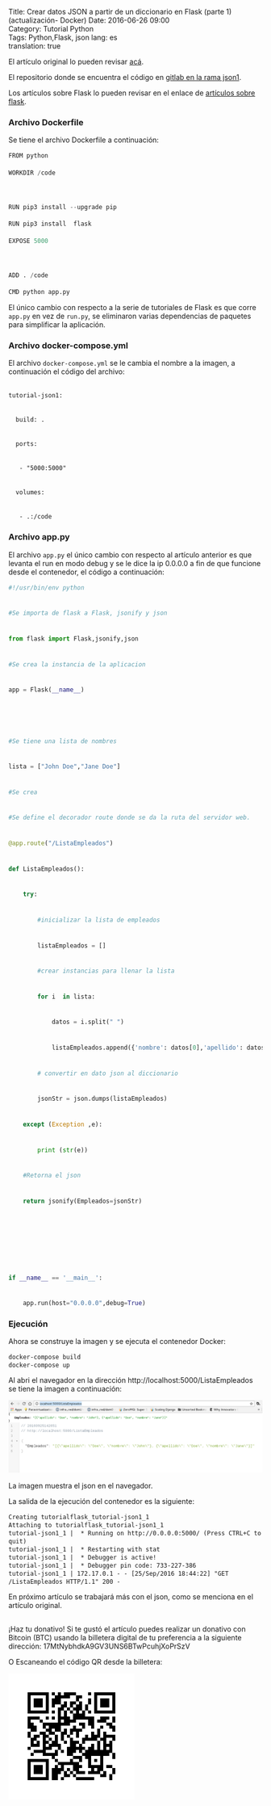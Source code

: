 Title: Crear datos JSON a partir de un diccionario en Flask (parte 1) (actualización- Docker) 
Date: 2016-06-26 09:00  
Category: Tutorial Python  
Tags: Python,Flask, json
lang: es  
translation: true  

El artículo original lo pueden revisar [acá](https://codehandbook.org/create-json-using-python-flask/).

El repositorio donde se encuentra el código en [gitlab en la rama json1](https://gitlab.com/ecrespo/tutorial-flask/tree/json1).

Los artículos sobre Flask lo pueden revisar en el enlace de [artículos sobre flask](https://www.seraph.to/tag/flask.html). 

### Archivo Dockerfile

Se tiene el archivo Dockerfile a continuación:

```python
FROM python

WORKDIR /code



RUN pip3 install --upgrade pip

RUN pip3 install  flask

EXPOSE 5000



ADD . /code

CMD python app.py

```


El único cambio con respecto a la serie de tutoriales de Flask es que corre `app.py` en vez de `run.py`, se eliminaron varias dependencias de paquetes para simplificar la aplicación.

### Archivo docker-compose.yml
El archivo `docker-compose.yml` se le cambia el nombre a la imagen, a continuación el código del archivo:

```

tutorial-json1:


  build: .


  ports:


   - "5000:5000"


  volumes:


   - .:/code

```

### Archivo app.py
El archivo `app.py` el único cambio con respecto al artículo anterior es que levanta el run en modo debug y se le dice la ip 0.0.0.0 a fin de que funcione desde el contenedor, el código a continuación:

```python
#!/usr/bin/env python


#Se importa de flask a Flask, jsonify y json


from flask import Flask,jsonify,json


#Se crea la instancia de la aplicacion


app = Flask(__name__)





#Se tiene una lista de nombres


lista = ["John Doe","Jane Doe"]


#Se crea


#Se define el decorador route donde se da la ruta del servidor web.


@app.route("/ListaEmpleados")


def ListaEmpleados():


    try:


        #inicializar la lista de empleados


        listaEmpleados = []


        #crear instancias para llenar la lista


        for i  in lista:


            datos = i.split(" ")


            listaEmpleados.append({'nombre': datos[0],'apellido': datos[1]})


        # convertir en dato json al diccionario


        jsonStr = json.dumps(listaEmpleados)


    except (Exception ,e):


        print (str(e))


    #Retorna el json


    return jsonify(Empleados=jsonStr)








if __name__ == '__main__':


    app.run(host="0.0.0.0",debug=True)

```

### Ejecución

Ahora se construye la imagen y se ejecuta el contenedor Docker:
```
docker-compose build
docker-compose up
```
Al abri el navegador  en la dirección http://localhost:5000/ListaEmpleados se tiene la imagen a continuación:

![](./images/creardatosjsonapartirdeundiccionarioenflaskactualizaciondocker1-1.png) 

La imagen muestra el json en el navegador.

La salida de la ejecución del contenedor es la siguiente:
```
Creating tutorialflask_tutorial-json1_1
Attaching to tutorialflask_tutorial-json1_1
tutorial-json1_1 |  * Running on http://0.0.0.0:5000/ (Press CTRL+C to quit)
tutorial-json1_1 |  * Restarting with stat
tutorial-json1_1 |  * Debugger is active!
tutorial-json1_1 |  * Debugger pin code: 733-227-386
tutorial-json1_1 | 172.17.0.1 - - [25/Sep/2016 18:44:22] "GET /ListaEmpleados HTTP/1.1" 200 -
```


En próximo artículo se trabajará más con el json, como se menciona en el artículo original.

##  ##
¡Haz tu donativo!
Si te gustó el artículo puedes realizar un donativo con Bitcoin (BTC)
usando la billetera digital de tu preferencia a la siguiente
dirección: 17MtNybhdkA9GV3UNS6BTwPcuhjXoPrSzV

O Escaneando el código QR desde la billetera:

![17MtNybhdkA9GV3UNS6BTwPcuhjXoPrSzV](./images/17MtNybhdkA9GV3UNS6BTwPcuhjXoPrSzV.png)

